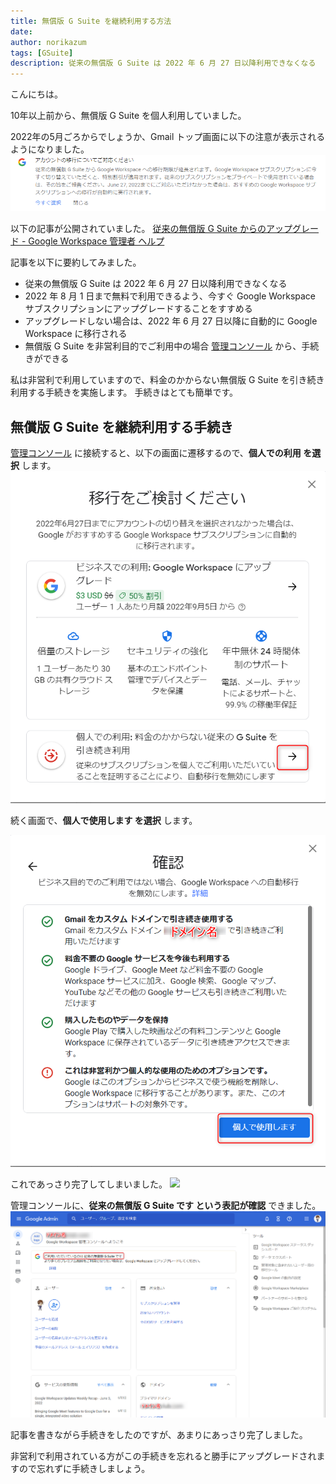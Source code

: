 ```yaml
---
title: 無償版 G Suite を継続利用する方法
date: 
author: norikazum
tags: [GSuite]
description: 従来の無償版 G Suite は 2022 年 6 月 27 日以降利用できなくなる
---
```


こんにちは。

10年以上前から、無償版 G Suite を個人利用していました。

2022年の5月ごろからでしょうか、Gmail トップ画面に以下の注意が表示されるようになりました。
![](images/2022-06-05_21h22_09.png)

以下の記事が公開されていました。
[従来の無償版 G Suite からのアップグレード - Google Workspace 管理者 ヘルプ](https://support.google.com/a/answer/60217)

記事を以下に要約してみました。
- 従来の無償版 G Suite は 2022 年 6 月 27 日以降利用できなくなる
- 2022 年 8 月 1 日まで無料で利用できるよう、今すぐ Google Workspace サブスクリプションにアップグレードすることをすすめる
- アップグレードしない場合は、2022 年 6 月 27 日以降に自動的に Google Workspace に移行される
- 無償版 G Suite を非営利目的でご利用中の場合 [管理コンソール](https://admin.google.com/?utm_source=helpcenter) から、手続きができる

私は非営利で利用していますので、料金のかからない無償版 G Suite を引き続き利用する手続きを実施します。
手続きはとても簡単です。

## 無償版 G Suite を継続利用する手続き

[管理コンソール](https://admin.google.com/?utm_source=helpcenter) に接続すると、以下の画面に遷移するので、**個人での利用 を選択** します。
![](images/2022-06-05_22h24_20.png)

続く画面で、**個人で使用します を選択** します。

![](images/2022-06-05_22h26_21.png)

これであっさり完了してしまいました。
![](images/2022-06-05_22h27_49.png)

管理コンソールに、**従来の無償版 G Suite です という表記が確認** できました。
![](images/2022-06-05_22h29_04.png)

記事を書きながら手続きをしたのですが、あまりにあっさり完了しました。

非営利で利用されている方がこの手続きを忘れると勝手にアップグレードされますので忘れずに手続きしましょう。
